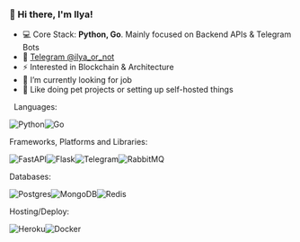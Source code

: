 ### 👋 Hi there, I'm Ilya!

- 💻 Core Stack: **Python, Go**. Mainly focused on Backend APIs & Telegram Bots
- 💬 [Telegram @ilya_or_not](https://t.me/ilya_or_not) <!-- | [LinkedIn soon](https://www.linkedin.com/in/)-->
- ⚡ Interested in Blockchain & Architecture
- 💼 I’m currently looking for job
- 🐶 Like doing pet projects or setting up self-hosted things

&nbsp;
Languages:

![Python](https://img.shields.io/badge/python-3670A0?style=for-the-badge&logo=python&logoColor=ffdd54)![Go](https://img.shields.io/badge/go-%2300ADD8.svg?style=for-the-badge&logo=go&logoColor=white)

Frameworks, Platforms and Libraries:

![FastAPI](https://img.shields.io/badge/FastAPI-005571?style=for-the-badge&logo=fastapi)![Flask](https://img.shields.io/badge/flask-%23000.svg?style=for-the-badge&logo=flask&logoColor=white)![Telegram](https://img.shields.io/badge/Telegram-2CA5E0?style=for-the-badge&logo=telegram&logoColor=white)![RabbitMQ](https://img.shields.io/badge/Rabbitmq-FF6600?style=for-the-badge&logo=rabbitmq&logoColor=white)

Databases:

![Postgres](https://img.shields.io/badge/postgres-%23316192.svg?style=for-the-badge&logo=postgresql&logoColor=white)![MongoDB](https://img.shields.io/badge/MongoDB-%234ea94b.svg?style=for-the-badge&logo=mongodb&logoColor=white)![Redis](https://img.shields.io/badge/redis-%23DD0031.svg?style=for-the-badge&logo=redis&logoColor=white)

Hosting/Deploy:

![Heroku](https://img.shields.io/badge/heroku-%23430098.svg?style=for-the-badge&logo=heroku&logoColor=white)![Docker](https://img.shields.io/badge/docker-%230db7ed.svg?style=for-the-badge&logo=docker&logoColor=white)



